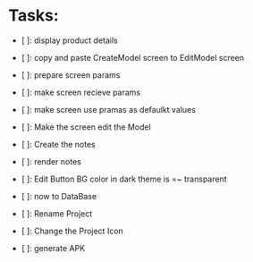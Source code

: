 # Tasks:

- [ ]: display product details
- [ ]: copy and paste CreateModel screen to EditModel screen
- [ ]: prepare screen params
- [ ]: make screen recieve params
- [ ]: make screen use pramas as defaulkt values
- [ ]: Make the screen edit the Model
- [ ]: Create the notes
- [ ]: render notes

- [ ]: Edit Button BG color in dark theme is =~ transparent
- [ ]: now to DataBase
- [ ]: Rename Project
- [ ]: Change the Project Icon
- [ ]: generate APK
